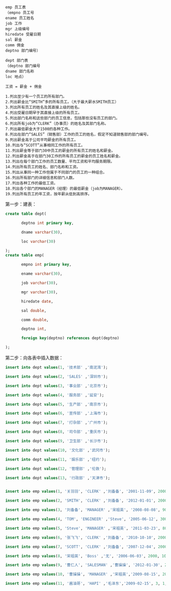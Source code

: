 	emp 员工表
	（empno 员工号
	ename 员工姓名
	job 工作
	mgr 上级编号
	hiredate 受雇日期
	sal 薪金
	comm 佣金
	deptno 部门编号）
	
	dept 部门表
	（deptno 部门编号
	dname 部门名称
	loc 地点）
	
	工资 = 薪金 + 佣金
	
	1.列出至少有一个员工的所有部门。
	2.列出薪金比“SMITH”多的所有员工。（大于最大薪水SMITH员工）
	3.列出所有员工的姓名及其直接上级的姓名。
	4.列出受雇日期早于其直接上级的所有员工。
	5.列出部门名称和这些部门的员工信息，包括那些没有员工的部门。
	6.列出所有job为“CLERK”（办事员）的姓名及其部门名称。
	7.列出最低薪金大于1500的各种工作。
	8.列出在部门“SALES”（销售部）工作的员工的姓名，假定不知道销售部的部门编号。
	9.列出薪金高于公司平均薪金的所有员工。
	10.列出与“SCOTT”从事相同工作的所有员工。
	11.列出薪金等于部门30中员工的薪金的所有员工的姓名和薪金。
	12.列出薪金高于在部门30工作的所有员工的薪金的员工姓名和薪金。
	13.列出在每个部门工作的员工数量、平均工资和平均服务期限。
	14.列出所有员工的姓名、部门名称和工资。
	15.列出从事同一种工作但属于不同部门的员工的一种组合。
	16.列出所有部门的详细信息和部门人数。
	17.列出各种工作的最低工资。
	18.列出各个部门的MANAGER（经理）的最低薪金（job为MANAGER）。
	19.列出所有员工的年工资，按年薪从低到高排序。

第一步：建表：

```sql
create table dept(

       deptno int primary key,

       dname varchar(30),

       loc varchar(30)

);
create table emp(

       empno int primary key,

       ename varchar(30),

       job varchar(30),

       mgr varchar(30),

       hiredate date,

       sal double,

       comm double,

       deptno int,

       foreign key(deptno) references dept(deptno)

);
```
第二步：向各表中插入数据：
```sql
insert into dept values(1, '技术部' ,'南泥湾');

insert into dept values(2, 'SALES' ,'深圳市');

insert into dept values(3, '事业部' ,'北京市');

insert into dept values(4, '服务部' ,'延安');

insert into dept values(5, '生产部' ,'南京市');

insert into dept values(6, '宣传部' ,'上海市');

insert into dept values(7, '打杂部' ,'广州市');

insert into dept values(8, '司令部' ,'重庆市');

insert into dept values(9, '卫生部' ,'长沙市');

insert into dept values(10, '文化部' ,'武冈市');

insert into dept values(11, '娱乐部' ,'纽约');

insert into dept values(12, '管理部' ,'伦敦');

insert into dept values(13, '行政部' ,'天津市');


insert into emp values(1, '关羽羽', 'CLERK' ,'刘备备', '2001-11-09', 2000, 1000, 3);

insert into emp values(2, 'SMITH', 'CLERK' ,'刘备备', '2012-01-01', 2000, 800, 6);

insert into emp values(3, '刘备备', 'MANAGER' ,'宋祖英', '2008-08-08', 9000, 4000, 3);

insert into emp values(4, 'TOM', 'ENGINEER' ,'Steve', '2005-06-12', 3000, 1000, 1);

insert into emp values(5, 'Steve', 'MANAGER' ,'宋祖英', '2011-03-23', 80000, 9000, 1);

insert into emp values(6, '张飞飞', 'CLERK' ,'刘备备', '2010-10-10', 2000, 1000, 3);

insert into emp values(7, 'SCOTT', 'CLERK' ,'刘备备', '2007-12-04', 2000, 1000, 3);

insert into emp values(8, '宋祖英', 'Boss' ,'无', '2006-06-03', 2000, 1000, 8);

insert into emp values(9, '曹仁人', 'SALESMAN' ,'曹操操', '2012-01-30', 2000, 1000, 2);

insert into emp values(10, '曹操操', 'MANAGER' ,'宋祖英','2009-08-15', 2000, 1000, 2);

insert into emp values(11, '酱油哥', 'HAPI' ,'毛泽东','2009-02-15', 3, 1, 2);
```